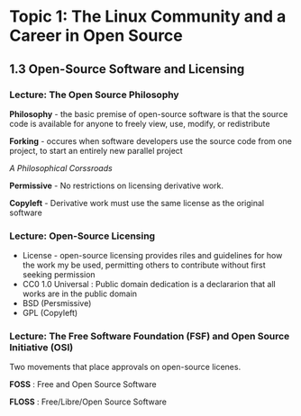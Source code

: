 # Topic 1: The Linux Community and a Career in Open Source

## 1.3 Open-Source Software and Licensing

### Lecture: The Open Source Philosophy

**Philosophy** - the basic premise of open-source software is that the source code is available for anyone to freely view, use, modify, or redistribute

**Forking** - occures when software developers use the source code from one project, to start an entirely  new parallel project

*A Philosophical Corssroads*

**Permissive** - No restrictions on licensing derivative work.

**Copyleft** - Derivative work must use the same license as the original software

### Lecture: Open-Source Licensing

-	License - open-source licensing provides riles and guidelines for how the work my be used, permitting others to contribute without first seeking permission
-	CC0 1.0 Universal : Public domain dedication is a declararion that all works are in the public domain
-	BSD (Persmissive)
-	GPL (Copyleft)

### Lecture: The Free Software Foundation (FSF) and Open Source Initiative (OSI)

Two movements that place approvals on open-source licenes.

**FOSS** : Free and Open Source Software

**FLOSS** : Free/Libre/Open Source Software
